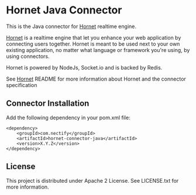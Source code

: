 # Hornet Java Connector

This is the Java connector for [Hornet](https://github.com/nectify/hornet) realtime engine.

[Hornet](https://github.com/nectify/hornet) is a realtime engine that let you enhance your web application by connecting users together. 
Hornet is meant to be used next to your own existing application, no matter what language or framework you're using, by using connectors.

Hornet is powered by NodeJs, Socket.io and is backed by Redis.

See [Hornet](https://github.com/nectify/hornet) README for more information about Hornet and the connector specification


## Connector Installation

Add the following dependency in your pom.xml file:

	<dependency>
		<groupId>com.nectify</groupId>
		<artifactId>hornet-connector-java</artifactId>
		<version>X.Y.Z</version>
	</dependency>


## License

This project is distributed under Apache 2 License. See LICENSE.txt for more information.